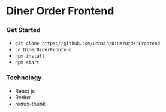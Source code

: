 # Diner Order Frontend
### Get Started 
- `git clone https://github.com/Unnsin/DinerOrderFrontend`
- `cd DinerOrderFrontend`
- `npm install`
- `npm start`

### Technology

- React js
- Redux
- redux-thunk